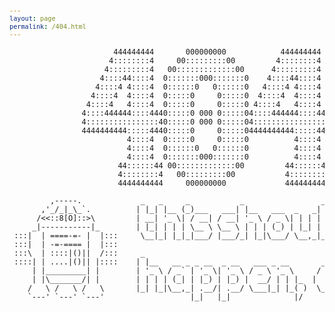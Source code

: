 ```yaml
---
layout: page
permalink: /404.html
---
```


<!----------------------------------------------------------------
     _ _           _ _          
  __| | |__  _   _| | |         Ascii arts included in this page:
 / _` | '_ \| | | | | |         - R2D2, provided by: http://www.chris.com/
| (_| | |_) | |_| | | |         - Texts, generated from: http://www.network-science.de/ascii/
 \__,_|_.__/ \__, |_|_|         http://github.com/dbtek/dbyll
-------------|___/------------------------------------------------>

<style type="text/css">
  pre {
    background: none;
    border: none;
    font-size: 12px;
  }
</style>

<pre>
                       444444444       000000000            444444444   
                      4::::::::4     00:::::::::00         4::::::::4  
                     4:::::::::4   00:::::::::::::00      4:::::::::4  
                    4::::44::::4  0:::::::000:::::::0    4::::44::::4  
                   4::::4 4::::4  0::::::0   0::::::0   4::::4 4::::4  
                  4::::4  4::::4  0:::::0     0:::::0  4::::4  4::::4  
                 4::::4   4::::4  0:::::0     0:::::0 4::::4   4::::4  
                4::::444444::::4440:::::0 000 0:::::04::::444444::::444
                4::::::::::::::::40:::::0 000 0:::::04::::::::::::::::4
                4444444444:::::4440:::::0     0:::::04444444444:::::444
                          4::::4  0:::::0     0:::::0          4::::4  
                          4::::4  0::::::0   0::::::0          4::::4  
                          4::::4  0:::::::000:::::::0          4::::4  
                        44::::::44 00:::::::::::::00         44::::::44
                        4::::::::4   00:::::::::00           4::::::::4
                        4444444444     000000000             4444444444

         ,-----.             _   _     _           _                 _     _               _   
       ,'_/_|_\_`.          | |_| |__ (_)___   ___| |__   ___  _   _| | __| |  _ __   ___ | |_ 
      /<<::8[O]::>\         | __| '_ \| / __| / __| '_ \ / _ \| | | | |/ _` | | '_ \ / _ \| __|
     _|-----------|_        | |_| | | | \__ \ \__ \ | | | (_) | |_| | | (_| | | | | | (_) | |_ 
 :::|  | ====-=- |  |:::     \__|_| |_|_|___/ |___/_| |_|\___/ \__,_|_|\__,_| |_| |_|\___/ \__|
 :::|  | -=-==== |  |:::                                                                         
 :::\  | ::::|()||  /:::     _                                                          
 ::::| | ....|()|| |::::    | |__   __ _ _ __  _ __   ___ _ __       _____   _____ _ __ 
     | |_________| |        | '_ \ / _` | '_ \| '_ \ / _ \ '_ \     / _ \ \ / / _ \ '__|
     | |\_______/| |        | | | | (_| | |_) | |_) |  __/ | | |_  |  __/\ V /  __/ |   
    /   \ /   \ /   \       |_| |_|\__,_| .__/| .__/ \___|_| |_( )  \___| \_/ \___|_|   
    `---' `---' `---'                   |_|   |_|              |/                       
</pre>